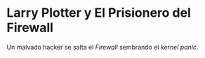# Larry Plotter y El Prisionero del Firewall

Un malvado hacker se salta el *Firewall* sembrando el *kernel panic*.
